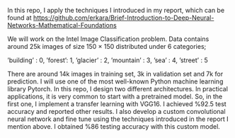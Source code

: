 In this repo, I apply the techniques I introduced in my report, which can be found at
https://github.com/erkara/Brief-Introduction-to-Deep-Neural-Networks-Mathematical-Foundations

We will work on the Intel Image Classification problem. Data contains around
25k images of size 150 × 150 distributed under 6 categories;

’building’ : 0, ’forest’: 1, ’glacier’ : 2, ’mountain’ : 3, ’sea’ : 4, ’street’ : 5

There are around 14k images in training set, 3k in validation set and 7k for prediction.
I will use one of the most well-known Python machine learning library Pytorch. In this
repo, I design two different architectures. In practical applications, it is very common to
start with a pretrained model. So, in the first one, I implement a transfer learning with
VGG16. I achieved %92.5 test accuracy and reported other results. I also develop a custom 
convolutional neural network and fine tune using the techniques introduced in the report I 
mention above. I obtained %86 testing accuracy with this custom model.

